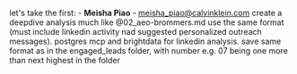 let's take the first: - **Meisha Piao** - meisha_piao@calvinklein.com create a deepdive analysis much like @02_aeo-brommers.md   use the same format (must include linkedin activity nad suggested personalized outreach messages). postgres mcp and brightdata for linkedin analysis. save same format as in the engaged_leads folder, with number e.g. 07 being one more than next highest in the folder